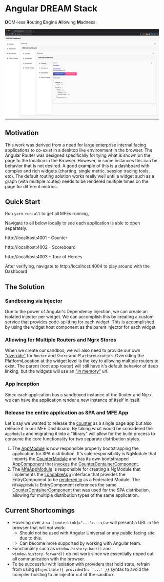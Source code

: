 # Angular DREAM Stack

**D**OM-less **R**outing **E**ngine **A**llowing **M**adness.

![Dashboard](apps/mfe-dashboard/src/assets/dashboard.png)

## Motivation

This work was derived from a need for large enterprise internal facing applications to co-exist in a desktop like environment in the browser. The Angular Router was designed specifically for tying what is shown on the page to the location in the Browser.
However, in some instances this can be behavior that is not desired. A good example of this is a dashboard with complex and rich widgets (charting, single metric, session tracing tools, etc).
The default routing solution works really well until a widget such as a graph (with multiple routes) needs to be rendered multiple times on the page for different metrics.

## Quick Start

Run `yarn run-all` to get all MFEs running,

Navigate to all below locally to see each application is able to open separately.

http://localhost:4001 - Counter

http://localhost:4002 - Scoreboard

http://localhost:4003 - Tour of Heroes

After verifying, navigate to http://localhost:4004 to play around with the Dashboard

## The Solution

### Sandboxing via Injector

Due to the power of Angular's Dependency Injection, we can create an isolated injector per widget. We can accomplish this by creating a custom service that provides code-splitting for each widget. This is accomplished by using the widget host component as the parent injector for each widget.

### Allowing for Multiple Routers and Ngrx Stores

When we create our sandbox, we will also need to provide our own ["override"](https://github.com/kylecannon/angular-dream-stack/blob/master/libs/app-utils/src/lib/app-loader.service.ts) for `Router` and `Store` and `PlatformLocation`. Overriding the PlatformLocation at the widget level is the key to allowing multiple routers to exist. The parent (root app router) will still have it's default behavior of deep linking, but the widgets will use an ["in memory"](https://github.com/kylecannon/ngx-dashboard-widget-sandbox-example/blob/master/src/app/widget-utils/widget-platform-location.ts) url.

### App Inception

Since each application has a sandboxed instance of the Router and Ngrx, we can have the application render a new instance of itself in itself.

### Release the entire application as SPA and MFE App

Let's say we wanted to release the [counter](https://github.com/kylecannon/angular-dream-stack/tree/master/libs/counter) as a single page app but also release it in our MFE Dashboard.
By taking what would be considered the `AppModule` and migrating it into a "library" will allow for the build process to consume the core functionality for two separate distribution styles.

1. The [AppModule](https://github.com/kylecannon/angular-dream-stack/blob/master/apps/mfe-counter/src/app/app.module.ts) is now responsible properly bootstrapping the application for SPA distribution.
   It's sole responsibility is NgModule that imports the [CounterModule](https://github.com/kylecannon/angular-dream-stack/blob/master/libs/counter/src/lib/counter.module.ts#L58) and has its own bootstrapped [AppComponent](https://github.com/kylecannon/angular-dream-stack/blob/master/apps/mfe-counter/src/app/app.component.ts#L8) that [invokes](https://github.com/kylecannon/angular-dream-stack/blob/master/apps/mfe-counter/src/app/app.component.html#L11) the [CounterContainerComponent](https://github.com/kylecannon/angular-dream-stack/blob/master/libs/counter/src/lib/counter-container/counter-container.component.ts).
2. The [MfeAppModule](https://github.com/kylecannon/angular-dream-stack/blob/master/apps/mfe-counter/src/app/mfe-app.module.ts) is responsible for creating a NgModule that implements the [LoadableApp](https://github.com/kylecannon/angular-dream-stack/blob/master/libs/app-utils/src/lib/loadable-app.ts#L3) interface that provides the EntryComponent to be [rendered in](https://github.com/kylecannon/angular-dream-stack/blob/master/libs/app-utils/src/lib/render-app.directive.ts#L34) as a Federated Module.
   The `MfeAppModule` EntryComponent references the same [CounterContainerComponent](https://github.com/kylecannon/angular-dream-stack/blob/master/libs/counter/src/lib/counter-container/counter-container.component.ts#L11) that was used for the SPA distribution, allowing for multiple distribution types of the same application.

## Current Shortcomings

- Hovering over a `<a [routerLink]="...">...</a>` will present a URL in the browser that will not work.
  - Should not be used with Angular Universal or any public facing site due to this.
  - Can become more supported by working with Angular team.
- Functionality such as `window.history.back()` and `window.history.forward()` do not work since we essentially ripped out all communication with the browser.
- To be successful with isolation with providers that hold state, refrain from using `@Injectable({ providedIn: '...' }}` syntax to avoid the compiler hoisting to an injector out of the sandbox.
